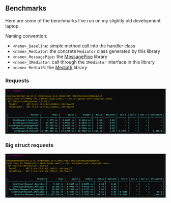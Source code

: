 ## Benchmarks

Here are some of the benchmarks I've run on my slightly old development laptop.

Naming convention:
* `<name>_Baseline`: simple method call into the handler class
* `<name>_Mediator`: the concrete `Mediator` class generated by this library
* `<name>_MessagePipe`: the [MessagePipe](https://github.com/Cysharp/MessagePipe) library
* `<name>_IMediator`: call through the `IMediator` interface in this library
* `<name>_MediatR`: the [MediatR](https://github.com/jbogard/MediatR) library

### Requests

![Requests benchmark](/img/request_benchmark.png "Requests benchmark")

### Big struct requests

![Big struct requests benchmark](/img/struct_request_benchmark.png "Big struct requests benchmark")

